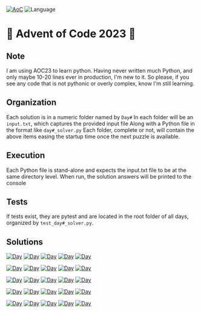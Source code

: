 
[![AoC](https://badgen.net/badge/AoC/2023/blue)](https://adventofcode.com/2023)
![Language](https://badgen.net/badge/Language/Python/blue)

# 🎅 Advent of Code 2023 🎁

## Note
I am using AOC23 to learn python. Having never written much Python, and only maybe 10-20 lines ever in production, I'm new to it.
So please, if you see any code that is not pythonic or overly complex, know I'm still learning.

## Organization
Each solution is in a numeric folder named by `Day#`
In each folder will be an `input.txt`, which captures the provided input file
Along with a Python file in the format like `day#_solver.py`
Each folder, complete or not, will contain the above items easing the startup time once the next puzzle is available. 

## Execution
Each Python file is stand-alone and expects the input.txt file to be at the same directory level.
When run, the solution answers will be printed to the console

## Tests
If tests exist, they are pytest and are located in the root folder of all days, organized by `test_day#_solver.py`.

## Solutions
<!--SOLUTIONS-->

[![Day](https://badgen.net/badge/01/%E2%98%85%E2%98%85/green)](Day01)
[![Day](https://badgen.net/badge/02/%E2%98%85%E2%98%85/green)](Day02)
[![Day](https://badgen.net/badge/03/%E2%98%85%E2%98%85/green)](Day03)
[![Day](https://badgen.net/badge/04/%E2%98%85%E2%98%85/green)](Day04)
[![Day](https://badgen.net/badge/05/%E2%98%85%E2%98%85/green)](Day05)

[![Day](https://badgen.net/badge/06/%E2%98%85%E2%98%85/green)](Day06)
[![Day](https://badgen.net/badge/07/%E2%98%85%E2%98%85/green)](Day07)
[![Day](https://badgen.net/badge/08/%E2%98%85%E2%98%85/green)](Day08)
[![Day](https://badgen.net/badge/09/%E2%98%85%E2%98%85/gray)](Day09)
[![Day](https://badgen.net/badge/10/%E2%98%85%E2%98%85/gray)](Day10)

[![Day](https://badgen.net/badge/11/%E2%98%85%E2%98%85/gray)](Day11)
[![Day](https://badgen.net/badge/12/%E2%98%85%E2%98%85/gray)](Day12)
[![Day](https://badgen.net/badge/13/%E2%98%85%E2%98%85/gray)](Day13)
[![Day](https://badgen.net/badge/14/%E2%98%85%E2%98%85/gray)](Day14)
[![Day](https://badgen.net/badge/15/%E2%98%85%E2%98%85/gray)](Day15)

[![Day](https://badgen.net/badge/16/%E2%98%85%E2%98%85/gray)](Day16)
[![Day](https://badgen.net/badge/17/%E2%98%85%E2%98%85/gray)](Day17)
[![Day](https://badgen.net/badge/18/%E2%98%85%E2%98%85/gray)](Day18)
[![Day](https://badgen.net/badge/19/%E2%98%85%E2%98%85/gray)](Day19)
[![Day](https://badgen.net/badge/20/%E2%98%85%E2%98%85/gray)](Day20)

[![Day](https://badgen.net/badge/21/%E2%98%85%E2%98%85/gray)](Day21)
[![Day](https://badgen.net/badge/22/%E2%98%85%E2%98%85/gray)](Day22)
[![Day](https://badgen.net/badge/23/%E2%98%85%E2%98%85/gray)](Day23)
[![Day](https://badgen.net/badge/24/%E2%98%85%E2%98%85/gray)](Day24)
[![Day](https://badgen.net/badge/25/%E2%98%85%E2%98%85/gray)](Day25)


<!--SOLUTIONS-->